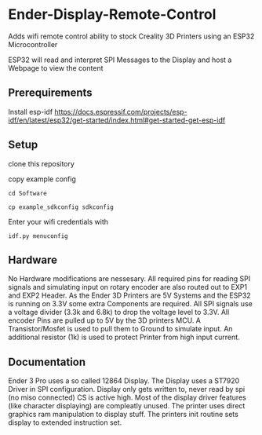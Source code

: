 # Ender-Display-Remote-Control
Adds wifi remote control ability to stock Creality 3D Printers using an ESP32 Microcontroller

ESP32 will read and interpret SPI Messages to the Display and host a Webpage to view the content

## Prerequirements
Install esp-idf
https://docs.espressif.com/projects/esp-idf/en/latest/esp32/get-started/index.html#get-started-get-esp-idf

## Setup
clone this repository

copy example config

``cd Software``

``cp example_sdkconfig sdkconfig``

Enter your wifi credentials with

``idf.py menuconfig``

## Hardware
No Hardware modifications are nessesary. All required pins for reading SPI signals and simulating input on rotary encoder are also routed out to EXP1 and EXP2 Header. 
As the Ender 3D Printers are 5V Systems and the ESP32 is running on 3.3V some extra Components are required.
All SPI signals use a voltage divider (3.3k and 6.8k) to drop the voltage level to 3.3V.
All encoder Pins are pulled up to 5V by the 3D printers MCU.
A Transistor/Mosfet is used to pull them to Ground to simulate input.
An additional resistor (1k) is used to protect Printer from high input current.

## Documentation
Ender 3 Pro uses a so called 12864 Display. The Display uses a ST7920 Driver in SPI configuration.
Display only gets written to, never read by spi (no miso connected)
CS is active high.
Most of the display driver features (like character displaying) are compleatly unused. 
The printer uses direct graphics ram manipulation to display stuff.
The printers init routine sets display to extended instruction set.
